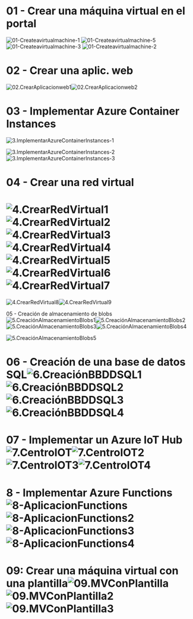 # 01 - Crear una máquina virtual en el portal



![01-Createavirtualmachine-1](Evidencias/01-Createavirtualmachine-1.jpg)
![01-Createavirtualmachine-5](Evidencias/01-Createavirtualmachine-5.jpg)
![01-Createavirtualmachine-3](Evidencias/01-Createavirtualmachine-3.jpg)
![01-Createavirtualmachine-2](Evidencias/01-Createavirtualmachine-4.jpg)

# 02 - Crear una aplic. web

![02.CrearAplicacionweb1](Evidencias/02.CrearAplicacionweb1.jpg)![02.CrearAplicacionweb2](Evidencias/02.CrearAplicacionweb2.jpg)

# 03 - Implementar Azure Container Instances

![3.ImplementarAzureContainerInstances-1](Evidencias/3.ImplementarAzureContainerInstances-1.jpg)

![3.ImplementarAzureContainerInstances-2](Evidencias/3.ImplementarAzureContainerInstances-2.jpg)![3.ImplementarAzureContainerInstances-3](Evidencias/3.ImplementarAzureContainerInstances-3.jpg)

# 04 - Crear una red virtual

# ![4.CrearRedVirtual1](Evidencias/4.CrearRedVirtual1.jpg)![4.CrearRedVirtual2](Evidencias/4.CrearRedVirtual2.jpg)![4.CrearRedVirtual3](Evidencias/4.CrearRedVirtual3.jpg)![4.CrearRedVirtual4](Evidencias/4.CrearRedVirtual4.jpg)![4.CrearRedVirtual5](Evidencias/4.CrearRedVirtual5.jpg)![4.CrearRedVirtual6](Evidencias/4.CrearRedVirtual6.jpg)![4.CrearRedVirtual7](Evidencias/4.CrearRedVirtual7.jpg)

![4.CrearRedVirtual8](Evidencias/4.CrearRedVirtual8.jpg)![4.CrearRedVirtual9](Evidencias/4.CrearRedVirtual9.jpg)

05 - Creación de almacenamiento de blobs![5.CreaciónAlmacenamientoBlobs1](Evidencias/5.CreaciónAlmacenamientoBlobs1.jpg)![5.CreaciónAlmacenamientoBlobs2](Evidencias/5.CreaciónAlmacenamientoBlobs2.jpg)![5.CreaciónAlmacenamientoBlobs3](Evidencias/5.CreaciónAlmacenamientoBlobs3.jpg)![5.CreaciónAlmacenamientoBlobs4](Evidencias/5.CreaciónAlmacenamientoBlobs4.jpg)

![5.CreaciónAlmacenamientoBlobs5](Evidencias/5.CreaciónAlmacenamientoBlobs5.jpg)

# 06 - Creación de una base de datos SQL![6.CreaciónBBDDSQL1](Evidencias/6.CreaciónBBDDSQL1.jpg)![6.CreaciónBBDDSQL2](Evidencias/6.CreaciónBBDDSQL2.jpg)![6.CreaciónBBDDSQL3](Evidencias/6.CreaciónBBDDSQL3.jpg)![6.CreaciónBBDDSQL4](Evidencias/6.CreaciónBBDDSQL4.jpg)





# 07 - Implementar un Azure IoT Hub![7.CentroIOT](Evidencias/7.CentroIOT.jpg)![7.CentroIOT2](Evidencias/7.CentroIOT2.jpg)![7.CentroIOT3](Evidencias/7.CentroIOT3.jpg)![7.CentroIOT4](Evidencias/7.CentroIOT4.jpg)

# 8 - Implementar Azure Functions![8-AplicacionFunctions](Evidencias/8-AplicacionFunctions.jpg)![8-AplicacionFunctions2](Evidencias/8-AplicacionFunctions2.jpg)![8-AplicacionFunctions3](Evidencias/8-AplicacionFunctions3.jpg)![8-AplicacionFunctions4](Evidencias/8-AplicacionFunctions4.jpg)

# 09: Crear una máquina virtual con una plantilla![09.MVConPlantilla](Evidencias/09.MVConPlantilla.jpg)![09.MVConPlantilla2](Evidencias/09.MVConPlantilla2.jpg)![09.MVConPlantilla3](Evidencias/09.MVConPlantilla3.jpg)

